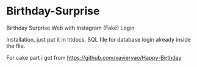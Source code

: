 # Birthday-Surprise
Birthday Surprise Web with Instagram (Fake) Login

Installation, just put it in htdocs. SQL file for database login already inside the file.

For cake part i got from https://github.com/xavieryao/Happy-Birthday
